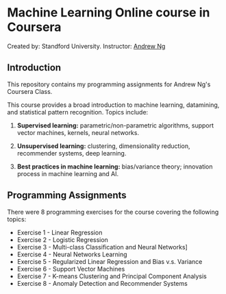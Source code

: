 # Machine Learning Online course in Coursera
Created by: Standford University.
Instructor: [Andrew Ng](http://www.andrewng.org/)

## Introduction
This repository contains my programming assignments for Andrew Ng's Coursera Class. 

This course provides a broad introduction to machine learning, datamining, and statistical pattern recognition. 
Topics include: 

1. **Supervised learning:** parametric/non-parametric algorithms, support vector machines, kernels, neural networks.

2. **Unsupervised learning:** clustering, dimensionality reduction, recommender systems, deep learning. 

3. **Best practices in machine learning:** bias/variance theory; innovation process in machine learning and AI. 

## Programming Assignments

There were 8 programming exercises for the course covering the following topics:

- Exercise 1 - Linear Regression
- Exercise 2 - Logistic Regression
- Exercise 3 - Multi-class Classification and Neural Networks]
- Exercise 4 - Neural Networks Learning
- Exercise 5 - Regularized Linear Regression and Bias v.s. Variance
- Exercise 6 - Support Vector Machines
- Exercise 7 - K-means Clustering and Principal Component Analysis
- Exercise 8 - Anomaly Detection and Recommender Systems
